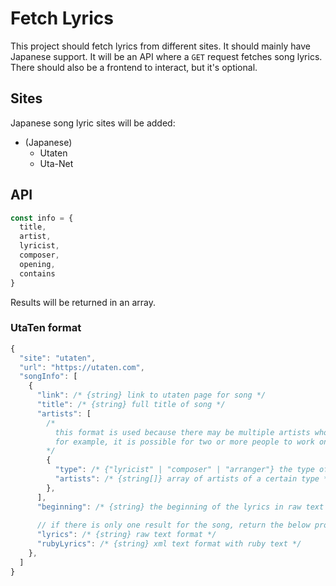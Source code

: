 # Fetch Lyrics

This project should fetch lyrics from different sites. It should mainly have Japanese support. It will be an API where a `GET` request fetches song lyrics. There should also be a frontend to interact, but it's optional.

## Sites

Japanese song lyric sites will be added:

- (Japanese)
  - Utaten
  - Uta-Net

## API

```js
const info = {
  title,
  artist,
  lyricist,
  composer,
  opening,
  contains
}
```

Results will be returned in an array.

### UtaTen format
```js
{
  "site": "utaten",
  "url": "https://utaten.com",
  "songInfo": [
    {
      "link": /* {string} link to utaten page for song */
      "title": /* {string} full title of song */
      "artists": [
        /*
          this format is used because there may be multiple artists who worked on the same component of a song
          for example, it is possible for two or more people to work on the composition
        */
        {
          "type": /* {"lyricist" | "composer" | "arranger"} the type of artist */
          "artists": /* {string[]} array of artists of a certain type */
        },
      ],
      "beginning": /* {string} the beginning of the lyrics in raw text format*/
      
      // if there is only one result for the song, return the below properties which contain the whole lyrics
      "lyrics": /* {string} raw text format */
      "rubyLyrics": /* {string} xml text format with ruby text */
    },
  ]
}